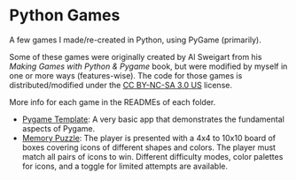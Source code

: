 # Python Games

A few games I made/re-created in Python, using PyGame (primarily).

Some of these games were originally created by Al Sweigart from his _Making Games with Python & Pygame_ book, but were modified by myself in one or more ways (features-wise). The code for those games is distributed/modified under the [CC BY-NC-SA 3.0 US](https://creativecommons.org/licenses/by-nc-sa/3.0/us/) license.

More info for each game in the READMEs of each folder.

- [Pygame Template](https://github.com/sbrugel/python-games/tree/master/template): A very basic app that demonstrates the fundamental aspects of Pygame.
- [Memory Puzzle](https://github.com/sbrugel/python-games/tree/master/memory-puzzle): The player is presented with a 4x4 to 10x10 board of boxes covering icons of different shapes and colors. The player must match all pairs of icons to win. Different difficulty modes, color palettes for icons, and a toggle for limited attempts are available.
